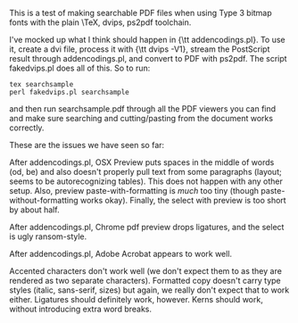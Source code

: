 This is a test of making searchable PDF files when using Type 3 bitmap
fonts with the plain \TeX, dvips, ps2pdf toolchain.

I've mocked up what I think should happen in {\tt addencodings.pl}.
To use it, create a dvi file, process it with {\tt dvips -V1}, stream
the PostScript result through addencodings.pl, and convert to PDF with
ps2pdf.  The script fakedvips.pl does all of this.  So to run:

    tex searchsample
    perl fakedvips.pl searchsample

and then run searchsample.pdf through all the PDF viewers you can find
and make sure searching and cutting/pasting from the document works
correctly.

These are the issues we have seen so far:

After addencodings.pl, OSX Preview puts spaces in the middle of
words (od, be) and also doesn't properly pull text from some
paragraphs (layout; seems to be autorecognizing tables).  This does
not happen with any other setup.  Also, preview paste-with-formatting
is *much* too tiny (though paste-without-formatting works okay).
Finally, the select with preview is too short by about half.

After addencodings.pl, Chrome pdf preview drops ligatures, and the
select is ugly ransom-style.

After addencodings.pl, Adobe Acrobat appears to work well.

Accented characters don't work well (we don't expect them to as they
are rendered as two separate characters).  Formatted copy doesn't
carry type styles (italic, sans-serif, sizes) but again, we really
don't expect that to work either.  Ligatures should definitely work,
however.  Kerns should work, without introducing extra word breaks.
